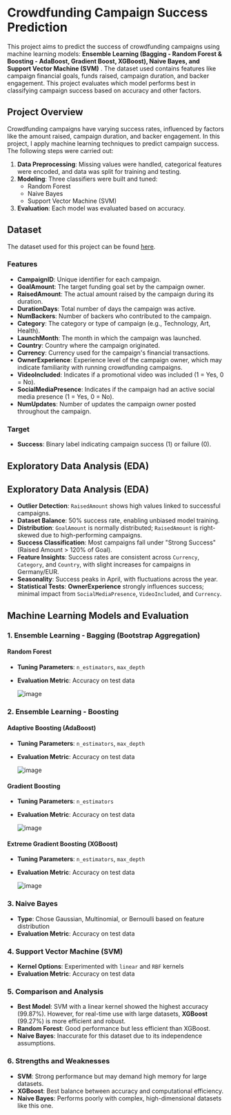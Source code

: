# Crowdfunding Campaign Success Prediction

This project aims to predict the success of crowdfunding campaigns using machine learning models: **Ensemble Learning (Bagging - Random Forest & Boosting - AdaBoost, Gradient Boost, XGBoost), Naive Bayes, and Support Vector Machine (SVM)** . The dataset used contains features like campaign financial goals, funds raised, campaign duration, and backer engagement. This project evaluates which model performs best in classifying campaign success based on accuracy and other factors.

## Project Overview

Crowdfunding campaigns have varying success rates, influenced by factors like the amount raised, campaign duration, and backer engagement. In this project, I apply machine learning techniques to predict campaign success. The following steps were carried out:

1. **Data Preprocessing**: Missing values were handled, categorical features were encoded, and data was split for training and testing.
2. **Modeling**: Three classifiers were built and tuned:
   - Random Forest
   - Naive Bayes
   - Support Vector Machine (SVM)
3. **Evaluation**: Each model was evaluated based on accuracy.

## Dataset

The dataset used for this project can be found [here](https://raw.githubusercontent.com/ArchanaInsights/Datasets/refs/heads/main/crowdfunding_campaign.csv).

### Features
- **CampaignID**: Unique identifier for each campaign.
- **GoalAmount**: The target funding goal set by the campaign owner.
- **RaisedAmount**: The actual amount raised by the campaign during its duration.
- **DurationDays**: Total number of days the campaign was active.
- **NumBackers**: Number of backers who contributed to the campaign.
- **Category**: The category or type of campaign (e.g., Technology, Art, Health).
- **LaunchMonth**: The month in which the campaign was launched.
- **Country**: Country where the campaign originated.
- **Currency**: Currency used for the campaign's financial transactions.
- **OwnerExperience**: Experience level of the campaign owner, which may indicate familiarity with running crowdfunding campaigns.
- **VideoIncluded**: Indicates if a promotional video was included (1 = Yes, 0 = No).
- **SocialMediaPresence**: Indicates if the campaign had an active social media presence (1 = Yes, 0 = No).
- **NumUpdates**: Number of updates the campaign owner posted throughout the campaign.

### Target
- **Success**: Binary label indicating campaign success (1) or failure (0).

## Exploratory Data Analysis (EDA)

## Exploratory Data Analysis (EDA)

- **Outlier Detection**: `RaisedAmount` shows high values linked to successful campaigns.
- **Dataset Balance**: 50% success rate, enabling unbiased model training.
- **Distribution**: `GoalAmount` is normally distributed; `RaisedAmount` is right-skewed due to high-performing campaigns.
- **Success Classification**: Most campaigns fall under "Strong Success" (Raised Amount > 120% of Goal).
- **Feature Insights**: Success rates are consistent across `Currency`, `Category`, and `Country`, with slight increases for campaigns in Germany/EUR.
- **Seasonality**: Success peaks in April, with fluctuations across the year.
- **Statistical Tests**: **OwnerExperience** strongly influences success; minimal impact from `SocialMediaPresence`, `VideoIncluded`, and `Currency`.

## Machine Learning Models and Evaluation

### 1. Ensemble Learning - Bagging (Bootstrap Aggregation)
#### **Random Forest**
- **Tuning Parameters**: `n_estimators`, `max_depth`
- **Evaluation Metric**: Accuracy on test data
  
   ![image](https://github.com/user-attachments/assets/fe754038-dcc0-4b5f-97d7-9b2fdfe90a40)

### 2. Ensemble Learning - Boosting
#### **Adaptive Boosting (AdaBoost)**
- **Tuning Parameters**: `n_estimators`, `max_depth`
- **Evaluation Metric**: Accuracy on test data
  
   ![image](https://github.com/user-attachments/assets/76085aea-4e74-4cf6-b573-82511a5a6ee4)

#### **Gradient Boosting**
- **Tuning Parameters**: `n_estimators`
- **Evaluation Metric**: Accuracy on test data

   ![image](https://github.com/user-attachments/assets/2df257cb-1fa7-47e1-9555-b90b2f86f0a3)

#### **Extreme Gradient Boosting (XGBoost)**
- **Tuning Parameters**: `n_estimators`, `max_depth`
- **Evaluation Metric**: Accuracy on test data

   ![image](https://github.com/user-attachments/assets/50fb90ce-f1dc-4c1a-92d9-cf610aede7ac)

### 3. Naive Bayes
- **Type**: Chose Gaussian, Multinomial, or Bernoulli based on feature distribution
- **Evaluation Metric**: Accuracy on test data

### 4. Support Vector Machine (SVM)
- **Kernel Options**: Experimented with `linear` and `RBF` kernels
- **Evaluation Metric**: Accuracy on test data

### 5. **Comparison and Analysis**
- **Best Model**: SVM with a linear kernel showed the highest accuracy (99.87%). However, for real-time use with large datasets, **XGBoost** (99.27%) is more efficient and robust.
- **Random Forest**: Good performance but less efficient than XGBoost.
- **Naive Bayes**: Inaccurate for this dataset due to its independence assumptions.

### 6. **Strengths and Weaknesses**
- **SVM**: Strong performance but may demand high memory for large datasets.
- **XGBoost**: Best balance between accuracy and computational efficiency.
- **Naive Bayes**: Performs poorly with complex, high-dimensional datasets like this one.
